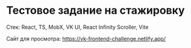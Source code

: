 # Тестовое задание на стажировку

Стек: React, TS, MobX, VK UI, React Infinity Scroller, Vite

Сайт для просмотра: https://vk-frontend-challenge.netlify.app/
